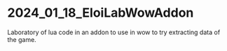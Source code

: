 # 2024_01_18_EloiLabWowAddon
Laboratory of lua code in an addon to use in wow to try extracting data of the game.
